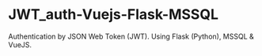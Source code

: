 # JWT_auth-Vuejs-Flask-MSSQL
Authentication by JSON Web Token (JWT). Using Flask (Python), MSSQL &amp; VueJS.
